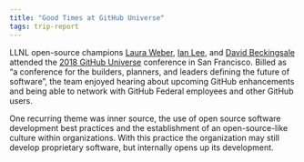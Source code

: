 ```yaml
---
title: "Good Times at GitHub Universe"
tags: trip-report
---
```


LLNL open-source champions [Laura Weber](https://github.com/LRWeber), [Ian Lee](https://github.com/IanLee1521), and [David Beckingsale](https://github.com/davidbeckingsale) attended the [2018 GitHub Universe](https://githubuniverse.com/program/) conference in San Francisco. Billed as “a conference for the builders, planners, and leaders defining the future of software”, the team enjoyed hearing about upcoming GitHub enhancements and being able to network with GitHub Federal employees and other GitHub users.

One recurring theme was inner source, the use of open source software development best practices and the establishment of an open-source-like culture within organizations. With this practice the organization may still develop proprietary software, but internally opens up its development.

